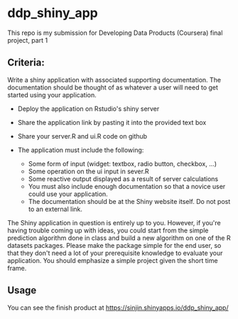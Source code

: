 # ddp_shiny_app

This repo is my submission for Developing Data Products (Coursera) final project, part 1

## Criteria:

Write a shiny application with associated supporting documentation. The documentation should be thought of as whatever a user will need to get started using your application.

- Deploy the application on Rstudio's shiny server
- Share the application link by pasting it into the provided text box
- Share your server.R and ui.R code on github
- The application must include the following:

    - Some form of input (widget: textbox, radio button, checkbox, ...)
    - Some operation on the ui input in sever.R
    - Some reactive output displayed as a result of server calculations
    - You must also include enough documentation so that a novice user could use your application.
    - The documentation should be at the Shiny website itself. Do not post to an external link.
 
 The Shiny application in question is entirely up to you. However, if you're having trouble coming up with ideas, you could start from the simple prediction algorithm done in class and build a new algorithm on one of the R datasets packages. Please make the package simple for the end user, so that they don't need a lot of your prerequisite knowledge to evaluate your application. You should emphasize a simple project given the short time frame.

## Usage

You can see the finish product at https://sinjin.shinyapps.io/ddp_shiny_app/
